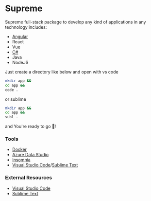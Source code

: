 # Supreme
Supreme full-stack package to develop any kind of applications in any technology includes:
* [Angular](https://github.com/mikolajs123/Supreme/tree/main/Angular)
* React
* Vue
* [C#](https://github.com/mikolajs123/Supreme/tree/main/C%23)
* Java
* NodeJS

Just create a directory like below and open with vs code
```sh
mkdir app &&
cd app &&
code .
```
or sublime
```sh
mkdir app &&
cd app &&
subl .
```
and You're ready to go 🚀!

### Tools
* [Docker](https://www.docker.com/products/docker-desktop)
* [Azure Data Studio](https://docs.microsoft.com/en-us/sql/azure-data-studio/download-azure-data-studio?view=sql-server-ver15)
* [Insomnia](https://insomnia.rest/download)
* [Visual Studio Code](https://code.visualstudio.com/download)/[Sublime Text](https://www.sublimetext.com/3)
### External Resources
* [Visual Studio Code](https://code.visualstudio.com/docs/setup/mac)
* [Sublime Text](https://stackoverflow.com/questions/25233133/launch-sublime-text-3-in-terminal-with-zsh)
